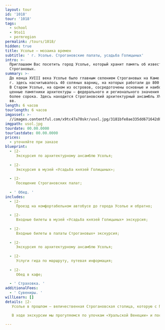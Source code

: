```yaml
---
layout: tour
id: '1018'
tour: '1018'
tags:
  - school
  - 9to11
  - permregion
permalink: /tours/1018/
hidden: true
title: Усолье – мозаика времен
subtitle: ' г. Усолье. Строгановские палаты, усадьба Голицыных'
intro: >-
  Приглашаем Вас посетить город Усолье, который хранит память об известном роде
  Строгановых.
summary: >-
  До конца XVIII века Усолье было главным селением Строгановых на Каме. В 1895
  г. здесь насчитывалось 40 соляных варниц, на которых работали до 800 человек.
  В Старом Усолье, на одном из островов, сосредоточены основные и наиболее
  ценные памятники архитектуры – федерального и регионального значения – всего
  более сорока. Здесь находится Строгановский архитектурный ансамбль XVII-XIX
  вв.
length: 6 часов
tourlength: 6 часов
imgasset: >-
  //images.contentful.com/x9tc47a70skr/usol.jpg/3181bfe8ae335dd671642d8630810fe7/usol.jpg
imgpath: usol.jpg
tourdate: 00.00.0000
tourlastdate: 00.00.0000
prices:
  - уточняйте при заказе
blueprint:
  - |2-
     Экскурсия по архитектурному ансамблю Усолья; 
     
  - |2-
     Экскурсия в музей «Усадьба князей Голицыных»; 
     
  - |2-
     Посещение Строгановских палат; 
     
  - ' Обед. '
includes:
  - |2-
     Проезд на комфортабельном автобусе до города Усолье и обратно; 
     
  - |2-
     Входные билеты в музей «Усадьба князей Голицыных+ экскурсия; 
     
  - |2-
     Входные билеты в палаты Строгановых+ экскурсия; 
     
  - |2-
     Экскурсия по архитектурному ансамблю Усолья; 
     
  - |2-
     Услуги гида по маршруту, путевая информация; 
     
  - |2-
     Обед в кафе; 
     
  - ' Страховка. '
additionalFees:
  - ' Сувениры. '
willLearn: []
details: |2-
   Усолье в прошлом – величественная Строгановская столица, которую с Петербургом и с Венецией объединяет единство архитектуры и и водного пространства. Поэтому поговорка «Усолье град – Петербургу брат» совсем не случайна. 

   В ходе экскурсии мы прогуляемся по улочкам «Уральской Венеции» и посетим музей «Усадьба князей Голицыных». В музее сохранились настоящие интерьеры усадьбы, которые воссоздают атмосферу того времени и рассказывают об истории и культуре с. Новое Усолье. 

---
```

